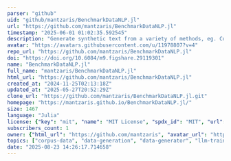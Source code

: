 ```yaml
---
parser: "github"
uid: "github/mantzaris/BenchmarkDataNLP.jl"
url: "https://github.com/mantzaris/BenchmarkDataNLP.jl"
timestamp: "2025-06-01 01:02:35.592545"
description: "Generate synthetic text from a variety of methods, eg. Context Free Grammars (CFGs), with parameterized complexity to test your NLP methods (like LLMs)"
avatar: "https://avatars.githubusercontent.com/u/11978807?v=4"
repo_url: "https://github.com/mantzaris/BenchmarkDataNLP.jl"
doi: "https://doi.org/10.6084/m9.figshare.29119301"
name: "BenchmarkDataNLP.jl"
full_name: "mantzaris/BenchmarkDataNLP.jl"
html_url: "https://github.com/mantzaris/BenchmarkDataNLP.jl"
created_at: "2024-11-25T02:13:18Z"
updated_at: "2025-05-27T20:52:29Z"
clone_url: "https://github.com/mantzaris/BenchmarkDataNLP.jl.git"
homepage: "https://mantzaris.github.io/BenchmarkDataNLP.jl/"
size: 1467
language: "Julia"
license: {"key": "mit", "name": "MIT License", "spdx_id": "MIT", "url": "https://api.github.com/licenses/mit", "node_id": "MDc6TGljZW5zZTEz"}
subscribers_count: 1
owner: {"html_url": "https://github.com/mantzaris", "avatar_url": "https://avatars.githubusercontent.com/u/11978807?v=4", "login": "mantzaris", "type": "User"}
topics: ["corpus-data", "data-generation", "data-generator", "llm-training", "nlp"]
date: "2025-08-23 14:26:17.714658"
---
```

